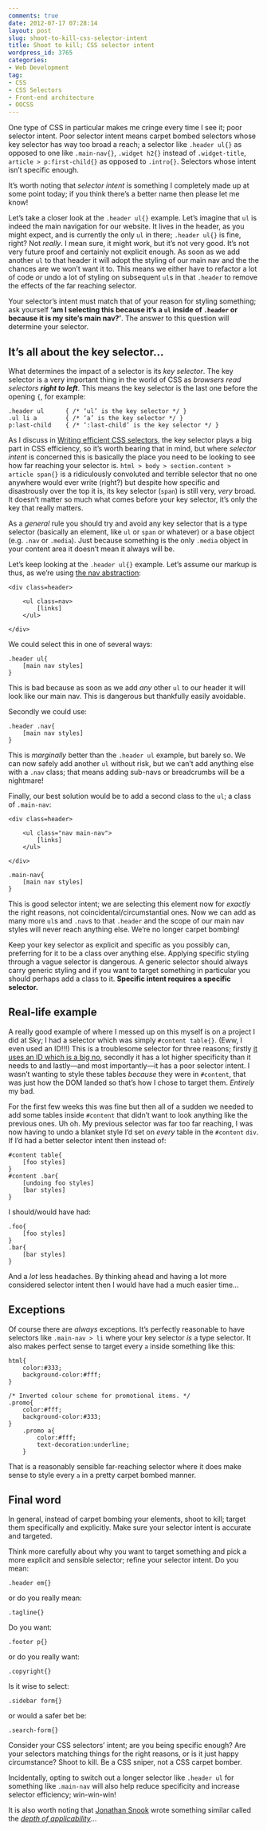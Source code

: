 ```yaml
---
comments: true
date: 2012-07-17 07:28:14
layout: post
slug: shoot-to-kill-css-selector-intent
title: Shoot to kill; CSS selector intent
wordpress_id: 3765
categories:
- Web Development
tag:
- CSS
- CSS Selectors
- Front-end architecture
- OOCSS
---
```


One type of CSS in particular makes me cringe every time I see it; poor selector intent. Poor selector intent means carpet bombed selectors whose key selector has way too broad a reach; a selector like `.header ul{}` as opposed to one like `.main-nav{}`, `.widget h2{}` instead of `.widget-title`, `article > p:first-child{}` as opposed to `.intro{}`. Selectors whose intent isn’t specific enough.

It’s worth noting that _selector intent_ is something I completely made up at some point today; if you think there’s a better name then please let me know!

Let’s take a closer look at the `.header ul{}` example. Let’s imagine that `ul` is indeed the main navigation for our website. It lives in the header, as you might expect, and is currently the only `ul` in there; `.header ul{}` is fine, right? Not _really_. I mean sure, it might work, but it’s not very good. It’s not very future proof and certainly not explicit enough. As soon as we add another `ul` to that header it will adopt the styling of our main nav and the the chances are we won’t want it to. This means we either have to refactor a lot of code _or_ undo a lot of styling on subsequent `ul`s in that `.header` to remove the effects of the far reaching selector.

Your selector’s intent must match that of your reason for styling something; ask yourself **‘am I selecting this because it’s a `ul` inside of `.header` or because it is my site’s main nav?’**. The answer to this question will determine your selector.

## It’s all about the key selector…

What determines the impact of a selector is its _key selector_. The key selector is a very important thing in the world of CSS as _browsers read selectors **right to left**_. This means the key selector is the last one before the opening `{`, for example:

<pre><code>.header ul      { <span class="code-comment">/* ‘ul’ is the key selector */</span> }
.ul li a        { <span class="code-comment">/* ‘a’ is the key selector */</span> }
p:last-child    { <span class="code-comment">/* ‘:last-child’ is the key selector */</span> }</code></pre>

As I discuss in [Writing efficient CSS selectors](http://csswizardry.com/2011/09/writing-efficient-css-selectors/), the key selector plays a big part in CSS efficiency, so it’s worth bearing that in mind, but where _selector intent_ is concerned this is basically the place you need to be looking to see how far reaching your selector is. `html > body > section.content > article span{}` is a ridiculously convoluted and terrible selector that no one anywhere would ever write (right?) but despite how specific and disastrously over the top it is, its key selector (`span`) is still very, _very_ broad. It doesn’t matter so much what comes before your key selector, it’s only the key that really matters.

As a _general_ rule you should try and avoid any key selector that is a type selector (basically an element, like `ul` or `span` or whatever) or a base object (e.g. `.nav` or `.media`). Just because something is the only `.media` object in your content area it doesn’t mean it always will be.

Let’s keep looking at the `.header ul{}` example. Let’s assume our markup is thus, as we’re using [the nav abstraction](http://csswizardry.com/2011/09/the-nav-abstraction/):

    <div class=header>
    
        <ul class=nav>
            [links]
        </ul>
    
    </div>

We could select this in one of several ways:

    .header ul{
        [main nav styles]
    }

This is bad because as soon as we add _any_ other `ul` to our header it will look like our main nav. This is dangerous but thankfully easily avoidable.

Secondly we could use:

    .header .nav{
        [main nav styles]
    }

This is _marginally_ better than the `.header ul` example, but barely so. We can now safely add another `ul` without risk, but we can’t add anything else with a `.nav` class; that means adding sub-navs or breadcrumbs will be a nightmare!

Finally, our best solution would be to add a second class to the `ul`; a class of `.main-nav`:

    <div class=header>
    
        <ul class="nav main-nav">
            [links]
        </ul>
    
    </div>
    
    .main-nav{
        [main nav styles]
    }

This is good selector intent; we are selecting this element now for _exactly_ the right reasons, not coincidental/circumstantial ones. Now we can add as many more `ul`s and `.nav`s to that `.header` and the scope of our main nav styles will never reach anything else. We’re no longer carpet bombing!

Keep your key selector as explicit and specific as you possibly can, preferring for it to be a class over anything else. Applying specific styling through a vague selector is dangerous. A generic selector should always carry generic styling and if you want to target something in particular you should perhaps add a class to it. **Specific intent requires a specific selector.**

## Real-life example

A really good example of where I messed up on this myself is on a project I did at Sky; I had a selector which was simply `#content table{}`. (Eww, I even used an ID!!!) This is a troublesome selector for three reasons; firstly [it uses an ID which is a big no](http://csswizardry.com/2011/09/when-using-ids-can-be-a-pain-in-the-class/), secondly it has a lot higher specificity than it needs to and lastly—and most importantly—it has a poor selector intent. I wasn’t wanting to style these tables _because_ they were in `#content`, that was just how the DOM landed so that’s how I chose to target them. _Entirely_ my bad.

For the first few weeks this was fine but then all of a sudden we needed to add some tables inside `#content` that didn’t want to look anything like the previous ones. Uh oh. My previous selector was far too far reaching, I was now having to undo a blanket style I’d set on _every_ table in the `#content` `div`. If I’d had a better selector intent then instead of:

    #content table{
        [foo styles]
    }
    #content .bar{
        [undoing foo styles]
        [bar styles]
    }

I should/would have had:

    .foo{
        [foo styles]
    }
    .bar{
        [bar styles]
    }

And a _lot_ less headaches. By thinking ahead and having a lot more considered selector intent then I would have had a much easier time...

## Exceptions

Of course there are _always_ exceptions. It’s perfectly reasonable to have selectors like `.main-nav > li` where your key selector _is_ a type selector. It also makes perfect sense to target every `a` inside something like this:

<pre><code>html{
    color:#333;
    background-color:#fff;
}

<span class="code-comment">/* Inverted colour scheme for promotional items. */</span>
.promo{
    color:#fff;
    background-color:#333;
}
    .promo a{
        color:#fff;
        text-decoration:underline;
    }</code></pre>

That is a reasonably sensible far-reaching selector where it does make sense to style every `a` in a pretty carpet bombed manner.

## Final word

In general, instead of carpet bombing your elements, shoot to kill; target them specifically and explicitly. Make sure your selector intent is accurate and targeted.

Think more carefully about why you want to target something and pick a more explicit and sensible selector; refine your selector intent. Do you mean:
    
    .header em{}

or do you really mean:

    .tagline{}

Do you want:

    .footer p{}

or do you really want:

    .copyright{}

Is it wise to select:

    .sidebar form{}

or would a safer bet be:

    .search-form{}

Consider your CSS selectors’ intent; are you being specific enough? Are your selectors matching things for the right reasons, or is it just happy circumstance? Shoot to kill. Be a CSS sniper, not a CSS carpet bomber.

Incidentally, opting to switch out a longer selector like `.header ul` for something like `.main-nav` will also help reduce specificity and increase selector efficiency; win-win-win!

It is also worth noting that [Jonathan Snook](https://twitter.com/snookca) wrote something similar called the [_depth of applicability_](http://smacss.com/book/applicability)...
